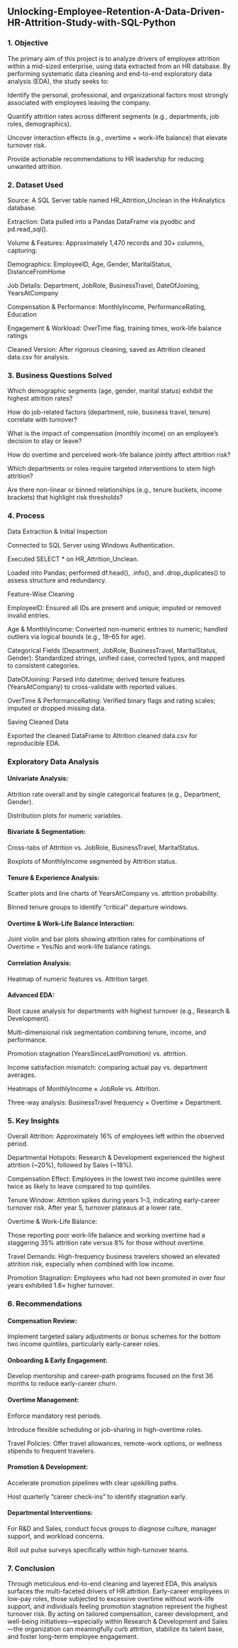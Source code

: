 ## Unlocking-Employee-Retention-A-Data-Driven-HR-Attrition-Study-with-SQL-Python

### 1. Objective
The primary aim of this project is to analyze drivers of employee attrition within a mid-sized enterprise, using data extracted from an HR database. By performing systematic data cleaning and end-to-end exploratory data analysis (EDA), the study seeks to:

Identify the personal, professional, and organizational factors most strongly associated with employees leaving the company.

Quantify attrition rates across different segments (e.g., departments, job roles, demographics).

Uncover interaction effects (e.g., overtime + work-life balance) that elevate turnover risk.

Provide actionable recommendations to HR leadership for reducing unwanted attrition.

### 2. Dataset Used

Source: A SQL Server table named HR_Attrition_Unclean in the HrAnalytics database.

Extraction: Data pulled into a Pandas DataFrame via pyodbc and pd.read_sql().

Volume & Features: Approximately 1,470 records and 30+ columns, capturing:

Demographics: EmployeeID, Age, Gender, MaritalStatus, DistanceFromHome

Job Details: Department, JobRole, BusinessTravel, DateOfJoining, YearsAtCompany

Compensation & Performance: MonthlyIncome, PerformanceRating, Education

Engagement & Workload: OverTime flag, training times, work-life balance ratings

Cleaned Version: After rigorous cleaning, saved as Attrition cleaned data.csv for analysis.

### 3. Business Questions Solved

Which demographic segments (age, gender, marital status) exhibit the highest attrition rates?

How do job-related factors (department, role, business travel, tenure) correlate with turnover?

What is the impact of compensation (monthly income) on an employee’s decision to stay or leave?

How do overtime and perceived work-life balance jointly affect attrition risk?

Which departments or roles require targeted interventions to stem high attrition?

Are there non-linear or binned relationships (e.g., tenure buckets, income brackets) that highlight risk thresholds?

### 4. Process

Data Extraction & Initial Inspection

Connected to SQL Server using Windows Authentication.

Executed SELECT * on HR_Attrition_Unclean.

Loaded into Pandas; performed df.head(), .info(), and .drop_duplicates() to assess structure and redundancy.

Feature-Wise Cleaning

EmployeeID: Ensured all IDs are present and unique; imputed or removed invalid entries.

Age & MonthlyIncome: Converted non-numeric entries to numeric; handled outliers via logical bounds (e.g., 18–65 for age).

Categorical Fields (Department, JobRole, BusinessTravel, MaritalStatus, Gender): Standardized strings, unified case, corrected typos, and mapped to consistent categories.

DateOfJoining: Parsed into datetime; derived tenure features (YearsAtCompany) to cross-validate with reported values.

OverTime & PerformanceRating: Verified binary flags and rating scales; imputed or dropped missing data.

Saving Cleaned Data

Exported the cleaned DataFrame to Attrition cleaned data.csv for reproducible EDA.

### Exploratory Data Analysis

#### Univariate Analysis:

Attrition rate overall and by single categorical features (e.g., Department, Gender).

Distribution plots for numeric variables.

#### Bivariate & Segmentation:

Cross-tabs of Attrition vs. JobRole, BusinessTravel, MaritalStatus.

Boxplots of MonthlyIncome segmented by Attrition status.

#### Tenure & Experience Analysis:

Scatter plots and line charts of YearsAtCompany vs. attrition probability.

Binned tenure groups to identify “critical” departure windows.

#### Overtime & Work-Life Balance Interaction:

Joint violin and bar plots showing attrition rates for combinations of Overtime = Yes/No and work-life balance ratings.

#### Correlation Analysis:

Heatmap of numeric features vs. Attrition target.

#### Advanced EDA:

Root cause analysis for departments with highest turnover (e.g., Research & Development).

Multi-dimensional risk segmentation combining tenure, income, and performance.

Promotion stagnation (YearsSinceLastPromotion) vs. attrition.

Income satisfaction mismatch: comparing actual pay vs. department averages.

Heatmaps of MonthlyIncome × JobRole vs. Attrition.

Three-way analysis: BusinessTravel frequency × Overtime × Department.

### 5. Key Insights

Overall Attrition: Approximately 16% of employees left within the observed period.

Departmental Hotspots: Research & Development experienced the highest attrition (~20%), followed by Sales (~18%).

Compensation Effect: Employees in the lowest two income quintiles were twice as likely to leave compared to top quintiles.

Tenure Window: Attrition spikes during years 1–3, indicating early-career turnover risk. After year 5, turnover plateaus at a lower rate.

Overtime & Work-Life Balance:

Those reporting poor work-life balance and working overtime had a staggering 35% attrition rate versus 8% for those without overtime.

Travel Demands: High-frequency business travelers showed an elevated attrition risk, especially when combined with low income.

Promotion Stagnation: Employees who had not been promoted in over four years exhibited 1.8× higher turnover.

### 6. Recommendations

#### Compensation Review:
Implement targeted salary adjustments or bonus schemes for the bottom two income quintiles, particularly early-career roles.

#### Onboarding & Early Engagement: 
Develop mentorship and career-path programs focused on the first 36 months to reduce early-career churn.

#### Overtime Management:

Enforce mandatory rest periods.

Introduce flexible scheduling or job-sharing in high-overtime roles.

Travel Policies: Offer travel allowances, remote-work options, or wellness stipends to frequent travelers.

#### Promotion & Development:

Accelerate promotion pipelines with clear upskilling paths.

Host quarterly “career check-ins” to identify stagnation early.

#### Departmental Interventions:

For R&D and Sales, conduct focus groups to diagnose culture, manager support, and workload concerns.

Roll out pulse surveys specifically within high-turnover teams.

### 7. Conclusion
Through meticulous end-to-end cleaning and layered EDA, this analysis surfaces the multi-faceted drivers of HR attrition. Early-career employees in low-pay roles, those subjected to excessive overtime without work-life support, and individuals feeling promotion stagnation represent the highest turnover risk. By acting on tailored compensation, career development, and well-being initiatives—especially within Research & Development and Sales—the organization can meaningfully curb attrition, stabilize its talent base, and foster long-term employee engagement.
